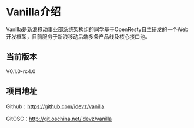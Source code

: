 # Vanilla介绍

Vanilla是新浪移动事业部系统架构组的同学基于OpenResty自主研发的一个Web开发框架，目前服务于新浪移动后端多条产品线及核心接口池。

## 当前版本
V0.1.0-rc4.0

## 项目地址
Github：https://github.com/idevz/vanilla

GitOSC：http://git.oschina.net/idevz/vanilla